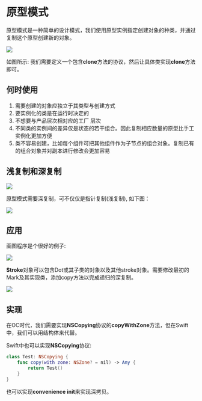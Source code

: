 # 原型模式

原型模式是一种简单的设计模式，我们使用原型实例指定创建对象的种类，并通过复制这个原型创建新的对象。

![](https://res.cloudinary.com/dwpjzbyux/image/upload/v1677398899/SystemDesign/Design%20pattern/prototype/Screenshot_2023-02-26_at_21.06.35_f4fsuq.png)

如图所示: 我们需要定义一个包含**clone**方法的协议，然后让具体类实现**clone**方法即可。

## 何时使用

1. 需要创建的对象应独立于其类型与创建方式
2. 要实例化的类是在运行时决定的
3. 不想要与产品层次相对应的工厂 层次
4. 不同类的实例间的差异仅是状态的若干组合。因此复制相应数量的原型比手工实例化更加方便
4. 类不容易创建，比如每个组件可把其他组件作为子节点的组合对象。复制已有的组合对象并对副本进行修改会更加容易

## 浅复制和深复制

![](https://res.cloudinary.com/dwpjzbyux/image/upload/v1677399533/SystemDesign/Design%20pattern/prototype/Screenshot_2023-02-26_at_21.18.47_i7cbtn.png)

原型模式需要深复制，可不仅仅是指针复制(浅复制), 如下图：

![](https://res.cloudinary.com/dwpjzbyux/image/upload/v1677399634/SystemDesign/Design%20pattern/prototype/Screenshot_2023-02-26_at_21.20.30_zb9a47.png)

## 应用
画图程序是个很好的例子: 

![](https://res.cloudinary.com/dwpjzbyux/image/upload/v1677400137/SystemDesign/Design%20pattern/prototype/Screenshot_2023-02-26_at_21.28.52_ds3rp1.png)

**Stroke**对象可以包含Dot或其子类的对象以及其他stroke对象。需要修改最初的Mark及其实现类，添加copy方法以完成递归的深复制。

![](https://res.cloudinary.com/dwpjzbyux/image/upload/v1677400426/SystemDesign/Design%20pattern/prototype/Screenshot_2023-02-26_at_21.33.43_cbxgk4.png)

## 实现
在OC时代，我们需要实现**NSCopying**协议的**copyWithZone**方法，但在Swift中，我们可以用结构体来代替。

Swift中也可以实现**NSCopying**协议:

```swift
class Test: NSCopying {
    func copy(with zone: NSZone? = nil) -> Any {
        return Test()
    }
}
```

也可以实现**convenience init**来实现深拷贝。



